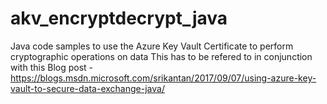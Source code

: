 # akv_encryptdecrypt_java
Java code samples to use the Azure Key Vault Certificate to perform cryptographic operations on data
This has to be refered to in conjunction with this Blog post - https://blogs.msdn.microsoft.com/srikantan/2017/09/07/using-azure-key-vault-to-secure-data-exchange-java/
